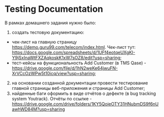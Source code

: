 # Testing Documentation
В рамках домашнего задания нужно было:
1. создать тестовую документацию:
- чек-лист на главную страницу https://demo.guru99.com/telecom/index.html. Чек-лист тут: https://docs.google.com/spreadsheets/d/1UFf4eotqeUXgKI-Y9jSxInaWtFXZAqkoskK1xW7sOZ8/edit?usp=sharing;
- тест-кейсы на функциональность Add Customer (в TMS Qase) - https://drive.google.com/file/d/1hN2weKe64jwuFN-XrVCcOzWPw5t10icq/view?usp=sharing;
2. на основании созданной документации провести тестирование главной страницы веб-приложения и страницы Add Customer;
3. найденные баги оформить в виде отчётов о дефекте (в bug tracking system Youtrack). Отчёты по ссылке - https://drive.google.com/drive/folders/1KY5QoieOTY31HNubmDS9f6nUawhWD84M?usp=sharing
